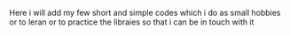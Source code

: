 Here i will add my few short and simple codes which i do as small hobbies or to leran or to practice the libraies so that i can be in touch with it
